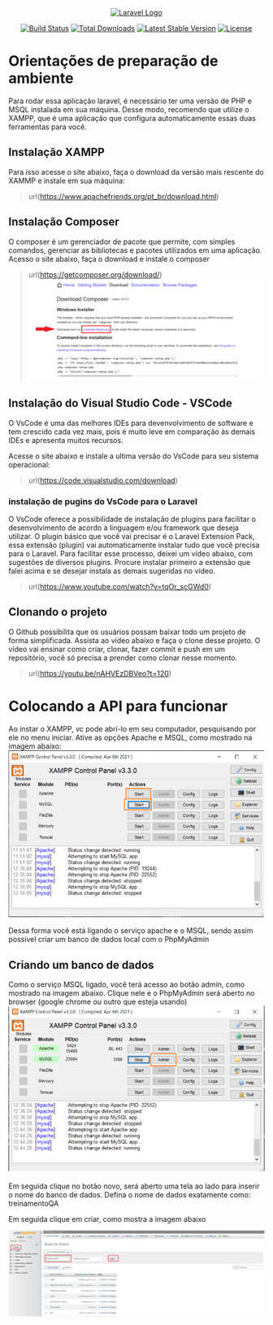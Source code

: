 <p align="center"><a href="https://laravel.com" target="_blank"><img src="https://raw.githubusercontent.com/laravel/art/master/logo-lockup/5%20SVG/2%20CMYK/1%20Full%20Color/laravel-logolockup-cmyk-red.svg" width="400" alt="Laravel Logo"></a></p>

<p align="center">
<a href="https://travis-ci.org/laravel/framework"><img src="https://travis-ci.org/laravel/framework.svg" alt="Build Status"></a>
<a href="https://packagist.org/packages/laravel/framework"><img src="https://img.shields.io/packagist/dt/laravel/framework" alt="Total Downloads"></a>
<a href="https://packagist.org/packages/laravel/framework"><img src="https://img.shields.io/packagist/v/laravel/framework" alt="Latest Stable Version"></a>
<a href="https://packagist.org/packages/laravel/framework"><img src="https://img.shields.io/packagist/l/laravel/framework" alt="License"></a>
</p>

# Orientações de preparação de ambiente
Para rodar essa aplicação laravel, é necessário ter uma versão de PHP e MSQL instalada em sua máquina.
Desse modo, recomendo que utilize o XAMPP, que é uma aplicação que configura automaticamente essas duas ferramentas para você.

## Instalação XAMPP
Para isso acesse o site abaixo, faça o download da versão mais rescente do XAMMP e instale em sua máquina:
> url(https://www.apachefriends.org/pt_br/download.html)

## Instalação Composer
O composer é um gerenciador de pacote que permite, com simples comandos, gerenciar as bibliotecas e pacotes utilizados em uma aplicação.
Acesso o site abaixo, faça o download e instale o composer
> url(https://getcomposer.org/download/)
![Screenshot](imagesReadme/downloadComposer.png)

## Instalação do Visual Studio Code - VSCode
O VsCode é uma das melhores IDEs para devenvolvimento de software e tem crescido cada vez mais, pois é muito leve em comparação às demais IDEs e apresenta muitos recursos.

Acesse o site abaixo e instale a ultima versão do VsCode para seu sistema operacional:
> url(https://code.visualstudio.com/download)

### instalação de pugins do VsCode para o Laravel
O VsCode oferece a possibilidade de instalação de plugins para facilitar o desenvolvimento de acordo à linguagem e/ou framework que deseja utilizar. O plugin básico que você vai precisar é o Laravel Extension Pack, essa extensão (plugin) vai automaticamente instalar tudo que você precisa para o Laravel. Para facilitar esse processo, deixei um vídeo abaixo, com sugestões de diversos plugins. Procure instalar primeiro a extensão que falei acima e se desejar instala as demais sugeridas no vídeo. 
> url(https://www.youtube.com/watch?v=tqOr_scGWd0)

## Clonando o projeto
O Github possibilita que os usuários possam baixar todo um projeto de forma simplificada.
Assista ao vídeo abaixo e faça o clone desse projeto. O vídeo vai ensinar como criar, clonar, fazer commit e push em um repositório,
você só precisa a prender como clonar nesse momento.
> url(https://youtu.be/nAHVEzDBVeo?t=120)

# Colocando a API para funcionar
Ao instar o XAMPP, vc pode abrí-lo em seu computador, pesquisando por ele no menu iniciar. Ative as opções Apache e MSQL, como mostrado
na imagem abaixo:
![Screenshot](imagesReadme/startXampp.png)

Dessa forma você está ligando o serviço apache e o MSQL, sendo assim possível criar um banco de dados local com o PhpMyAdmin

## Criando um banco de dados
Como o serviço MSQL ligado, você terá acesso ao botão admin, como mostrado na imagem abaixo. Clique nele e o PhpMyAdmin será aberto no browser (google chrome ou outro que esteja usando)
![Screenshot](imagesReadme/iniciarMsql.png)

Em seguida clique no botão novo, será aberto uma tela ao lado para inserir o nome do banco de dados. Defina o nome de dados exatamente como: treinamentoQA

Em seguida clique em criar, como mostra a imagem abaixo

![Screenshot](imagesReadme/criarDB.png)
